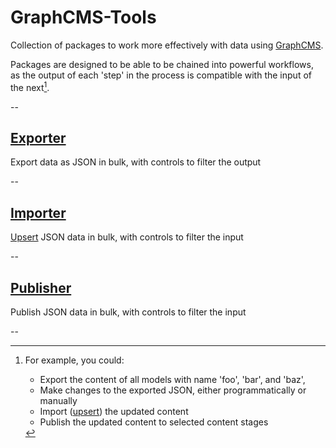# GraphCMS-Tools

Collection of packages to work more effectively with data using [GraphCMS](https://graphcms.com/).

Packages are designed to be able to be chained into powerful workflows, as the output of each 'step' in the process is compatible with the input of the next[^note].

[^note]: For example, you could:

    - Export the content of all models with name 'foo', 'bar', and 'baz',
    - Make changes to the exported JSON, either programmatically or manually
    - Import ([upsert](<https://en.wiktionary.org/wiki/upsert#:~:text=upsert%20(plural%20upserts),updates%20them%20if%20they%20do.>)) the updated content
    - Publish the updated content to selected content stages

--

## [Exporter]([packages/exporter/readme.md])

Export data as JSON in bulk, with controls to filter the output

--

## [Importer]([packages/exporter/readme.md])

[Upsert](<https://en.wiktionary.org/wiki/upsert#:~:text=upsert%20(plural%20upserts),updates%20them%20if%20they%20do.>) JSON data in bulk, with controls to filter the input

--

## [Publisher]([packages/publisher/readme.md])

Publish JSON data in bulk, with controls to filter the input

--
